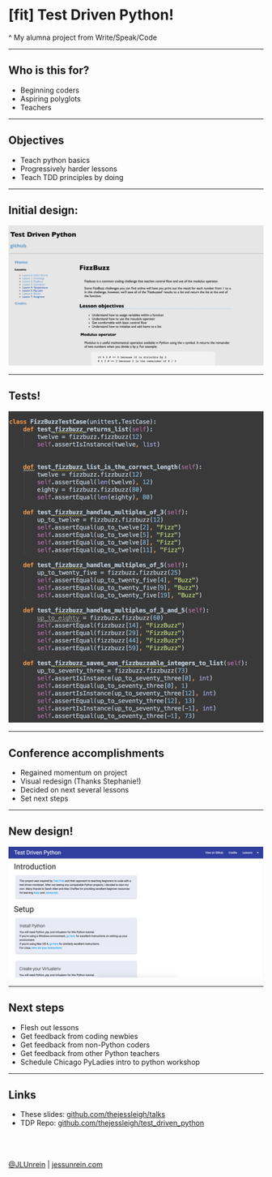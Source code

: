 # [fit] Test Driven Python!

^ My alumna project from Write/Speak/Code

---

## Who is this for?
- Beginning coders
- Aspiring polyglots
- Teachers

---

## Objectives
- Teach python basics
- Progressively harder lessons
- Teach TDD principles by doing

---
## Initial design:
 
![inline](assets/TDP1.png)

---

## Tests!

![inline](assets/tdp_tests.png)

---

## Conference accomplishments

- Regained momentum on project
- Visual redesign (Thanks Stephanie!)
- Decided on next several lessons
- Set next steps

---

## New design!

![inline](assets/tdp_redesign.png)

---

## Next steps

- Flesh out lessons
- Get feedback from coding newbies
- Get feedback from non-Python coders
- Get feedback from other Python teachers
- Schedule Chicago PyLadies intro to python workshop

---

## Links

- These slides: [github.com/thejessleigh/talks](https://github.com/thejessleigh/talks/python_talks/tdp)
- TDP Repo: [github.com/thejessleigh/test\_driven\_python](https://github.com/thejessleigh/test_driven_python)

<br><br><br>
[@JLUnrein](https://twitter.com/JLUnrein) | [jessunrein.com](http://jessunrein.com)
